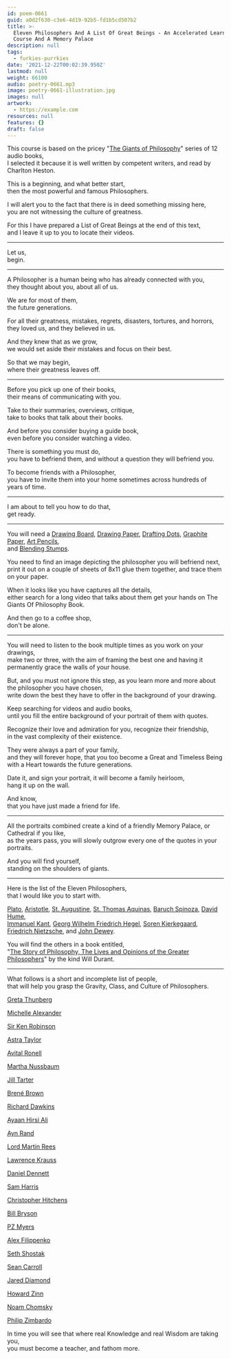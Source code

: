 ```yaml
---
id: poem-0661
guid: a0d2f630-c3e6-4d19-92b5-fd1b5cd507b2
title: >-
  Eleven Philosophers And A List Of Great Beings - An Accelerated Learning
  Course And A Memory Palace
description: null
tags:
  - furkies-purrkies
date: '2021-12-22T00:02:39.950Z'
lastmod: null
weight: 66100
audio: poetry-0661.mp3
image: poetry-0661-illustration.jpg
images: null
artwork:
  - https://example.com
resources: null
features: {}
draft: false
---
```


This course is based on the pricey "[The Giants of Philosophy](https://www.audible.com/series/The-Giants-of-Philosophy-Audiobooks/B08D6T4RDC)" series of 12 audio books,\
I selected it because it is well written by competent writers, and read by Charlton Heston.

This is a beginning, and what better start,\
then the most powerful and famous Philosophers.

I will alert you to the fact that there is in deed something missing here,\
you are not witnessing the culture of greatness.

For this I have prepared a List of Great Beings at the end of this text,\
and I leave it up to you to locate their videos.

---

Let us,\
begin.

---

A Philosopher is a human being who has already connected with you,\
they thought about you, about all of us.

We are for most of them,\
the future generations.

For all their greatness, mistakes, regrets, disasters, tortures, and horrors,\
they loved us, and they believed in us.

And they knew that as we grow,\
we would set aside their mistakes and focus on their best.

So that we may begin,\
where their greatness leaves off.

---

Before you pick up one of their books,\
their means of communicating with you.

Take to their summaries, overviews, critique,\
take to books that talk about their books.

And before you consider buying a guide book,\
even before you consider watching a video.

There is something you must do,\
you have to befriend them, and without a question they will befriend you.

To become friends with a Philosopher,\
you have to invite them into your home sometimes across hundreds of years of time.

---

I am about to tell you how to do that,\
get ready.

---

You will need a [Drawing Board](https://www.amazon.com/s/ref=nb_sb_noss?url=search-alias%3Daps\&field-keywords=art+drawing+drafting+board), [Drawing Paper](https://www.amazon.com/dp/B00CLDFNHE/ref=twister_B0842SWPS6?_encoding=UTF8\&psc=1), [Drafting Dots](https://www.amazon.com/s/ref=nb_sb_noss?url=search-alias%3Daps\&field-keywords=Drafting+Dots), [Graphite Paper](https://www.amazon.com/s/ref=nb_sb_noss?url=search-alias%3Daps\&field-keywords=Artist+Graphite+Paper), [Art Pencils](https://www.amazon.com/s?k=art+graphite+pencils\&ref=nb_sb_noss_1),\
and [Blending Stumps](https://www.amazon.com/s?k=big+blending+stumps\&dc\&ref=a9_sc_1).

You need to find an image depicting the philosopher you will befriend next,\
print it out on a couple of sheets of 8x11 glue them together, and trace them on your paper.

When it looks like you have captures all the details,\
either search for a long video that talks about them get your hands on The Giants Of Philosophy Book.

And then go to a coffee shop,\
don't be alone.

---

You will need to listen to the book multiple times as you work on your drawings,\
make two or three, with the aim of framing the best one and having it permanently grace the walls of your house.

But, and you must not ignore this step, as you learn more and more about the philosopher you have chosen,\
write down the best they have to offer in the background of your drawing.

Keep searching for videos and audio books,\
until you fill the entire background of your portrait of them with quotes.

Recognize their love and admiration for you, recognize their friendship,\
in the vast complexity of their existence.

They were always a part of your family,\
and they will forever hope, that you too become a Great and Timeless Being with a Heart towards the future generations.

Date it, and sign your portrait, it will become a family heirloom,\
hang it up on the wall.

And know,\
that you have just made a friend for life.

---

All the portraits combined create a kind of a friendly Memory Palace, or Cathedral if you like,\
as the years pass, you will slowly outgrow every one of the quotes in your portraits.

And you will find yourself,\
standing on the shoulders of giants.

---

Here is the list of the Eleven Philosophers,\
that I would like you to start with.

[Plato](https://www.youtube.com/results?search_query=Plato), [Aristotle](https://www.youtube.com/results?search_query=Aristotle), [St. Augustine](https://www.youtube.com/results?search_query=St.+Augustine), [St. Thomas Aquinas](https://www.youtube.com/results?search_query=St.+Thomas+Aquinas), [Baruch Spinoza](https://www.youtube.com/results?search_query=Baruch+Spinoza), [David Hume](https://www.youtube.com/results?search_query=David+Hume),\
[Immanuel Kant](https://www.youtube.com/results?search_query=Immanuel+Kant), [Georg Wilhelm Friedrich Hegel](https://www.youtube.com/results?search_query=Georg+Wilhelm+Friedrich+Hegel), [Soren Kierkegaard](https://www.youtube.com/results?search_query=Soren+Kierkegaard), [Friedrich Nietzsche](https://www.youtube.com/results?search_query=Friedrich+Nietzsche), and [John Dewey](https://www.youtube.com/results?search_query=John+Dewey).

You will find the others in a book entitled,\
"[The Story of Philosophy, The Lives and Opinions of the Greater Philosophers](https://www.audible.com/pd/The-Story-of-Philosophy-Audiobook/B0044EQEIA)" by the kind Will Durant.

---

What follows is a short and incomplete list of people,\
that will help you grasp the Gravity, Class, and Culture of Philosophers.

[Greta Thunberg](https://www.youtube.com/results?search_query=Greta+Thunberg)

[Michelle Alexander](https://www.youtube.com/results?search_query=Michelle+Alexander)

[Sir Ken Robinson](https://www.youtube.com/results?search_query=Sir+Ken+Robinson)

[Astra Taylor](https://www.youtube.com/results?search_query=Astra+Taylor)

[Avital Ronell](https://www.youtube.com/results?search_query=Avital+Ronell)

[Martha Nussbaum](https://www.youtube.com/results?search_query=Martha+Nussbaum)

[Jill Tarter](https://www.youtube.com/results?search_query=Jill+Tarter)

[Brené Brown](https://www.youtube.com/results?search_query=Brene+Brown)

[Richard Dawkins](https://www.youtube.com/results?search_query=Richard+Dawkins)

[Ayaan Hirsi Ali](https://www.youtube.com/results?search_query=Ayaan+Hirsi+Ali)

[Ayn Rand](https://www.youtube.com/results?search_query=Ayn+Rand)

[Lord Martin Rees](https://www.youtube.com/results?search_query=Lord+Martin+Rees)

[Lawrence Krauss](https://www.youtube.com/results?search_query=Lawrence+Krauss)

[Daniel Dennett](https://www.youtube.com/results?search_query=Dan+Dennett)

[Sam Harris](https://www.youtube.com/results?search_query=Sam+Harris)

[Christopher Hitchens](https://www.youtube.com/results?search_query=Christopher+Hitchens)

[Bill Bryson](https://www.youtube.com/results?search_query=Bill+Bryson)

[PZ Myers](https://www.youtube.com/results?search_query=PZ+Myers)

[Alex Filippenko](https://www.youtube.com/results?search_query=Alex+Filippenko)

[Seth Shostak](https://www.youtube.com/results?search_query=Seth+Shostak)

[Sean Carroll](https://www.youtube.com/results?search_query=Sean+Carroll)

[Jared Diamond](https://www.youtube.com/results?search_query=Jared+Diamond)

[Howard Zinn](https://www.youtube.com/results?search_query=Howard+Zinn)

[Noam Chomsky](https://www.youtube.com/results?search_query=Noam+Chomsky)

[Philip Zimbardo](https://www.youtube.com/results?search_query=Philip+Zimbardo)

In time you will see that where real Knowledge and real Wisdom are taking you,\
you must become a teacher, and fathom more.
